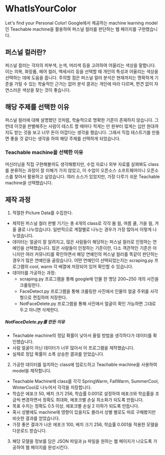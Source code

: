 # WhatIsYourColor
Let's find your Personal Color!
Google에서 제공하는 machine learning model인 Teachable machine을 활용하여 퍼스널 컬러를 판단하는 웹 페이지를 구현했습니다.

## 퍼스널 컬러란?
퍼스널 컬러는 각자의 피부색, 눈색, 머리색 등을 고려하여 어울리는 색상을 말합니다. 이는 의복, 화장품, 헤어 컬러, 액세서리 등을 선택할 때 개인의 특성과 어울리는 색상을 선택하는 데에 도움을 줍니다. 주의할 점은 퍼스널 컬러 분석은 현재까지는 명확하게 기준을 가릴 수 있는 학술적인 근거는 없어 분석 결과는 개인에 따라 다르며, 편견 없이 자연스러운 색상을 찾는 것이 좋습니다.

## 해당 주제를 선택한 이유
퍼스널 컬러에 대해 설명했던 것처럼, 학술적으로 명확한 기준이 존재하지 않습니다. 그런데 이것을 판별해주는 사람이 테스트 할 때마다 적게는 만 원부터 많게는 십만 원대까지도 받는 것을 보고 너무 돈이 아깝다는 생각을 했습니다. 그래서 직접 테스트기를 만들면 좋을 것 같다는 생각을 하여 해당 주제를 선택하게 되었습니다.

### Teachable machine을 선택한 이유
머신러닝을 직접 구현해볼까도 생각해봤지만, 수업 자료나 외부 자료를 살펴봐도 class를 분류하는 과정이 잘 이해가 가지 않았고, 이 수업이 오픈소스 소프트웨어이니 오픈소스를 찾아서 활용하고 싶었습니다. 여러 소스가 있었지만, 가장 다루기 쉬운 Teachable machine을 선택했습니다. 

## 제작 과정
1. 적절한 Picture Data를 수집한다.
- 제작된 퍼스널 컬러 판별 기기는 총 4개의 class로 각각 봄 웜, 여름 쿨, 가을 웜, 겨울 쿨로 나누었습니다. 일반적으로 계절별로 나누는 경우가 가장 많아서 이렇게 나누었습니다.
- 데이터는 얼굴이 잘 알려지고, 많은 사람들이 해당하는 퍼스널 컬러로 인정하는 연예인을 선택했습니다. 많은 사람들이 인정하는 기준이란, 다소 객관적인 기준은 아니지만 여러 커뮤니티를 확인하면서 해당 연예인의 퍼스널 컬러를 똑같이 판단하는 경우가 많은 연예인을 골랐습니다. 어떤 연예인이 선택되었는지는 scraping.py 프로그램의 cool, warm 각 배열에 저장되어 있어 확인할 수 있습니다.
- 데이터를 가공하는 과정:
    - scraping.py 프로그램을 통해 google에 인물 한 명당 200~250 개의 사진을 크롤링한다.
    - FaceDetect.py 프로그램을 통해 크롤링한 사진에서 인물의 얼굴 주위를 사각형으로 편집하여 저장한다.
    - NotFaceDelete.py 프로그램을 통해 사진에서 얼굴이 확인 가능하면 그대로 두고 아니면 삭제한다.
##### NotFaceDelete.py를 만든 이유
- Teachable machine의 정답 확률이 낮아서 올릴 방법을 생각하다가 데이터를 확인했습니다.
- 사람 얼굴이 아닌 데이터가 너무 많아서 이 프로그램을 제작했습니다.
- 실제로 정답 확률이 소폭 상승한 결과를 얻었습니다.
2. 가공한 데이터를 일치하는 class에 업로드하고 Teachable machine을 사용하여 model을 제작합니다.
- Teachable Machine에 class를 각각 SpringWarm, FallWarm, SummerCool, WinterCool로 나누어서 각각을 저장합니다.
- 학습은 에포크 50, 배치 크기 256, 학습률 0.001로 설정하여 에포크와 학습률을 조금씩 변경하면서 정확도 최대화, 에포크별 손실 최소화가 되도록 만듭니다.
- 목표 수치는 정확도 0.5 이상, 에포크별 손실 2 이하가 되도록 만듭니다.
- 혹시 성별에도 machine에 영향이 있을지도 몰라서 성별 별로도 따로 구해봤지만 비슷한 결과를 얻었습니다.
- 가장 좋은 결과가 나온 에포크 100, 배치 크기 256, 학습률 0.001을 적용한 모델을 다운로드 받습니다.
3. 해당 모델을 정보를 담은 JSON 파일과 js 파일을 원하는 웹 페이지가 나오도록 가공하여 웹 페이지를 완성시킨다.